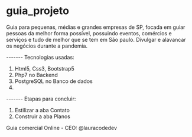 # guia_projeto

Guia para pequenas, médias e grandes empresas de SP, focada em guiar pessoas da melhor forma possível, possuindo eventos, comércios e serviços e tudo de melhor que se tem em São paulo. Divulgar e alavancar os negócios durante a pandemia.

------- Tecnologias usadas:

1. Html5, Css3, Bootstrap5
2. Php7 no Backend
3. PostgreSQL no Banco de dados
4. 
------- Etapas para concluir:

1. Estilizar a aba Contato
2. Construir a aba Planos


 Guia comercial Online - CEO: @lauracodedev
